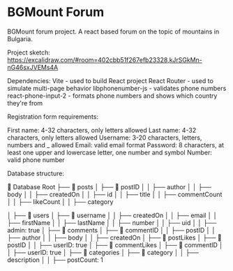 # BGMount Forum

BGMount forum project. A react based forum on the topic of mountains in Bulgaria.

Project sketch: https://excalidraw.com/#room=402cbb51f267efb23328,kJrSGkMn-nG46sxJVEMs4A

Dependencies:
Vite - used to build React project
React Router - used to simulate multi-page behavior
libphonenumber-js - validates phone numbers
react-phone-input-2 - formats phone numbers and shows which country they're from

Registration form requirements:

First name: 4-32 characters, only letters allowed
Last name: 4-32 characters, only letters allowed
Username: 3-20 characters, letters, numbers and \_ allowed
Email: valid email format
Password: 8 characters, at least one upper and lowercase letter, one number and symbol
Number: valid phone number

Database structure:

📂 Database Root
├── 📁 posts
│ ├── 📄 postID
│ │ ├── author
│ │ ├── body
│ │ ├── createdOn
│ │ ├── id
│ │ ├── title
│ │ ├── commentCount
│ │ ├── likeCount
│ │ ├── category

│
├── 📁 users
│ ├── 📄 username
│ │ ├── createdOn
│ │ ├── email
│ │ ├── firstName
│ │ ├── lastName
│ │ ├── number
│ │ ├── uid
│ │ ├── admin: true
│
├── 📁 comments
│ ├── 📄 commentID
│ │ ├── postID
│ │ ├── author
│ │ ├── body
│ │ ├── createdOn
│
├── 📁 postLikes
│ ├── 📄 postID
│ │ ├── userID: true
│
├── 📁 commentLikes
│ ├── 📄 commentID
│ │ ├── userID: true
│
├── 📁 categories
│ ├── 📄 category
│ │ ├── description
│ │ ├── postCount: 1
